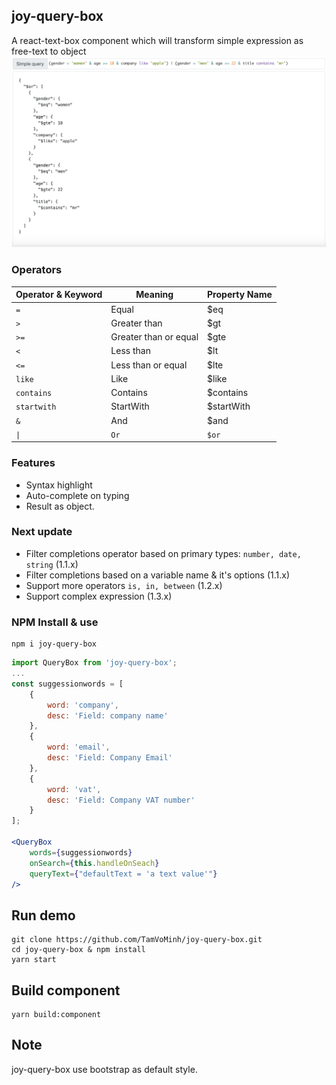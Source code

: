 ## joy-query-box
A react-text-box component which will transform simple expression as free-text to object
![Example](/assets/simple-query-example.png)

### Operators

|Operator & Keyword   |       Meaning         | Property Name  |
|---------------------|-----------------------| ---------------|
|``=``                | Equal                 | $eq            |
|``>``                | Greater than          | $gt            |
|``>=``               | Greater than or equal | $gte           |
|``<``                | Less than             | $lt            |
|``<=``               | Less than or equal    | $lte           |
|``like``             | Like                  | $like          |
|``contains``         | Contains              | $contains      |
|``startwith``        | StartWith             | $startWith     |
|``&``                | And                   | $and           |
| ``\|``              | ``Or``                    | ``$or``            |

### Features
* Syntax highlight
* Auto-complete on typing
* Result as object.

### Next update
* Filter completions operator based on primary types: ``number, date, string`` (1.1.x)
* Filter completions based on a variable name & it's options (1.1.x)
* Support more operators  ``is, in, between`` (1.2.x)
* Support complex expression (1.3.x)

### NPM Install & use
```shell
npm i joy-query-box
```

```jsx
import QueryBox from 'joy-query-box';
...
const suggessionwords = [
    {
        word: 'company',
        desc: 'Field: company name'
    },
    {
        word: 'email',
        desc: 'Field: Company Email'
    },
    {
        word: 'vat',
        desc: 'Field: Company VAT number'
    }
];

<QueryBox
    words={suggessionwords}
    onSearch={this.handleOnSeach}
    queryText={"defaultText = 'a text value'"}
/>

```

## Run demo
```shell
git clone https://github.com/TamVoMinh/joy-query-box.git
cd joy-query-box & npm install
yarn start
```

## Build component
```shell
yarn build:component
```

## Note
joy-query-box use bootstrap as default style.
